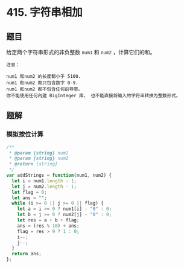 # 415. 字符串相加

## 题目

给定两个字符串形式的非负整数 `num1` 和 `num2` ，计算它们的和。

```
注意：

num1 和num2 的长度都小于 5100.
num1 和num2 都只包含数字 0-9.
num1 和num2 都不包含任何前导零。
你不能使用任何內建 BigInteger 库， 也不能直接将输入的字符串转换为整数形式。
```

## 题解

### 模拟按位计算

```JavaScript
/**
 * @param {string} num1
 * @param {string} num2
 * @return {string}
 */
var addStrings = function(num1, num2) {
  let i = num1.length - 1;
  let j = num2.length - 1;
  let flag = 0;
  let ans = "";
  while (i >= 0 || j >= 0 || flag) {
    let a = i >= 0 ? num1[i] - "0" : 0;
    let b = j >= 0 ? num2[j] - "0" : 0;
    let res = a + b + flag;
    ans = (res % 10) + ans;
    flag = res > 9 ? 1 : 0;
    i--;
    j--;
  }
  return ans;
};

```
